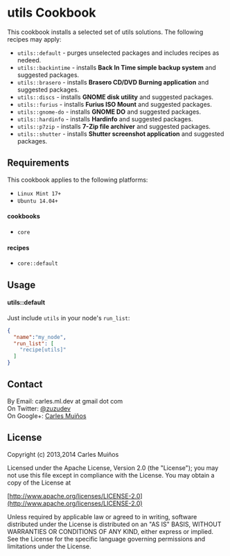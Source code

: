 # utils Cookbook

This cookbook installs a selected set of utils solutions.
The following recipes may apply:

- `utils::default`    - purges unselected packages and includes recipes as nedeed.
- `utils::backintime` - installs __Back In Time simple backup system__ and suggested packages.
- `utils::brasero`    - installs __Brasero CD/DVD Burning application__ and suggested packages.
- `utils::discs`      - installs __GNOME disk utility__ and suggested packages.
- `utils::furius`     - installs __Furius ISO Mount__ and suggested packages.
- `utils::gnome-do`   - installs __GNOME DO__ and suggested packages.
- `utils::hardinfo`   - installs __Hardinfo__ and suggested packages.
- `utils::p7zip`      - installs __7-Zip file archiver__ and suggested packages.
- `utils::shutter`    - installs __Shutter screenshot application__ and suggested packages.


## Requirements

This cookbook applies to the following platforms:  
- `Linux Mint 17+`
- `Ubuntu 14.04+`

#### cookbooks
- `core`

#### recipes
- `core::default`


## Usage

#### utils::default
Just include `utils` in your node's `run_list`:

```json
{
  "name":"my_node",
  "run_list": [
    "recipe[utils]"
  ]
}
```


## Contact

By Email:   carles.ml.dev at gmail dot com  
On Twitter: [@zuzudev](https://twitter.com/zuzudev)  
On Google+: [Carles Muiños](https://plus.google.com/109480759201585988691)


## License

Copyright (c) 2013,2014 Carles Muiños

Licensed under the Apache License, Version 2.0 (the "License");
you may not use this file except in compliance with the License.
You may obtain a copy of the License at

[http://www.apache.org/licenses/LICENSE-2.0](http://www.apache.org/licenses/LICENSE-2.0)

Unless required by applicable law or agreed to in writing, software
distributed under the License is distributed on an "AS IS" BASIS,
WITHOUT WARRANTIES OR CONDITIONS OF ANY KIND, either express or implied.
See the License for the specific language governing permissions and
limitations under the License.

